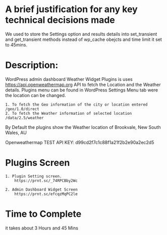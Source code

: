 
A brief justification for any key technical decisions made
==========================================================
We used to store the Settings option and results details into set_transient and get_transient methods instead of wp_cache obejcts and time limit it set to 45mins.


Description:
==============
WordPress admin dashboard Weather Widget Plugins is uses https://api.openweathermap.org  API to fetch the Location and the Weather details.
Plugins menu can be found in WordPress Settings Menu tab were the location can be changed.

	1. To fetch the Geo information of the city or location entered /geo/1.0/direct 
	2. To fetch the Weather information of selected location /data/2.5/weather	
	
By Default the plugins show the Weather location of Brookvale, New South Wales, AU

Openweathermap TEST API KEY: d99cd2f7c1c88f1a21f2b2e90a2ec2d5

Plugins Screen
==============
	1. Plugin Setting screen.
		https://prnt.sc/_74RPCBby2Wc
		
	2. Admin Dashboard Widget Screen
		https://prnt.sc/efcqzMqPC2le	
	

Time to Complete
=================
it takes about 3 Hours and 45 Mins